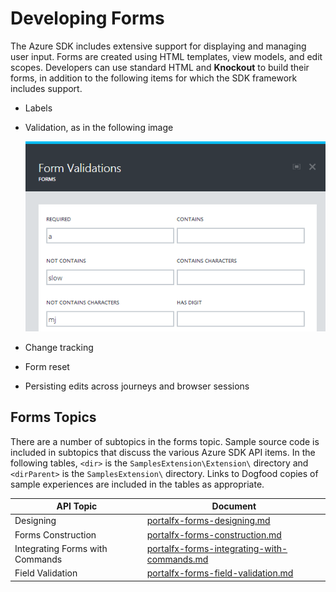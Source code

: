 <a name="developing-forms"></a>
# Developing Forms

The Azure SDK includes extensive support for displaying and managing user input. Forms are created using HTML templates, view models, and edit scopes. Developers can use standard HTML and **Knockout** to build their forms, in addition to the following items for which  the SDK framework includes support.

  * Labels
  * Validation, as in the following image

    ![alt-text](../media/portalfx-forms/forms.png "Forms Example") 
  * Change tracking
  * Form reset
  * Persisting edits across journeys and browser sessions
 

<a name="developing-forms-forms-topics"></a>
## Forms Topics

There are a number of subtopics in the forms topic.  Sample source code is included in subtopics that discuss the various Azure SDK API items. In the following tables, `<dir>` is the `SamplesExtension\Extension\` directory and  `<dirParent>`  is the `SamplesExtension\` directory. Links to Dogfood copies of sample experiences are included in the tables as appropriate.

| API Topic             | Document              | 
| --------------------- | --------------------- | 
| Designing  | [portalfx-forms-designing.md](portalfx-forms-designing.md)                 |  
| Forms Construction        | [portalfx-forms-construction.md](portalfx-forms-construction.md)      |  
| Integrating Forms with Commands          | [portalfx-forms-integrating-with-commands.md](portalfx-forms-integrating-with-commands.md)        | 
| Field Validation       | [portalfx-forms-field-validation.md](portalfx-forms-field-validation.md)      |  
